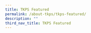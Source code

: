```yaml
---
title: TKPS Featured
permalink: /about-tkps/tkps-featured/
description: ""
third_nav_title: TKPS Featured
---
```

